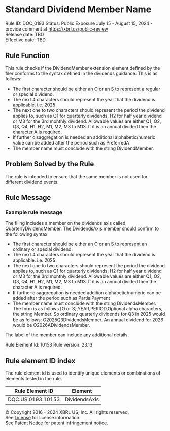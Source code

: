 # Standard Dividend Member Name
Rule ID: DQC_0193 
Status: Public Exposure July 15 - August 15, 2024 - provide comment at https://xbrl.us/public-review  
Release date: TBD  
Effective date: TBD  
  
## Rule Function
This rule checks if the DividendMember extension element defined by the filer conforms to the syntax defined in the dividends guidance. This is as follows:
  
- The first character should be either an O or an S to represent a regular or special  dividend.
- The next 4 characters should represent the year that the dividend is applicable. i.e. 2025
- The next one to two characters should represent the period the dividend applies to, such as Q1 for quarterly dividends, H2 for half year dividend or M3 for the 3rd monthly dividend.  Allowable values are either Q1, Q2, Q3, Q4, H1, H2, M1, M2, M3 to M13. If it is an annual divided then the character A is required.
- If further disaggregation is needed  an additional  alphabetic/numeric value can be added after the period such as PreferredA
- The member name must conclude with the string DividendMember.

## Problem Solved by the Rule
The rule is intended to ensure that the same member is not used for different dividend events.

## Rule Message
### Example rule message 
The filing includes a member on the dividends axis called  QuarterlyDividendMember. The DividendsAxis member should confirm to the following syntax.  
- The first character should be either an O or an S to represent an ordinary or special  dividend.
- The next 4 characters should represent the year that the dividend is applicable. i.e. 2025
- The next one to two characters should represent the period the dividend applies to, such as Q1 for quarterly dividends, H2 for half year dividend or M3 for the 3rd monthly dividend.  Allowable values are either Q1, Q2, Q3, Q4, H1, H2, M1, M2, M3 to M13. If it is an annual divided then the character A is required.
- If further disaggregation is needed addition alphabetic/numeric can be added after the period such as PartialPayment
- The member name must conclude with the string DividendsMember.
The form is as follows [O or S],YEAR,PERIOD,Optional alpha characters, the string Member. So ordinary quarterly dividends for Q3 in 2025 would be as follows:
O2025Q3DividendsMember. An annual dividend for 2026 would be O2026ADividendsMember.

The label of the member can include any additional details.

Rule Element Id: 10153
Rule version: 23.13


## Rule element ID index  
The rule element id is used to identify unique elements or combinations of elements tested in the rule.

|Rule Element ID|Element|
|--- |--- |
| DQC.US.0193.10153 |DividendsAxis|


© Copyright 2016 - 2024 XBRL US, Inc. All rights reserved.   
See [License](https://xbrl.us/dqc-license) for license information.  
See [Patent Notice](https://xbrl.us/dqc-patent) for patent infringement notice.  
